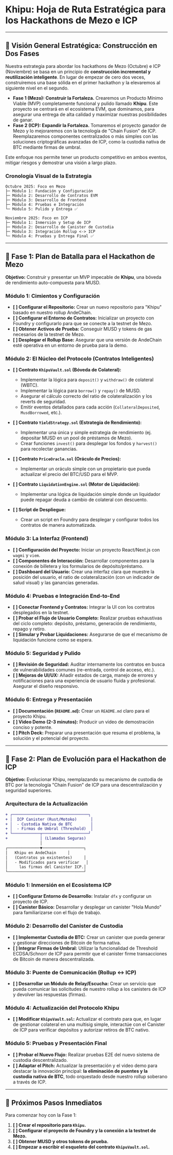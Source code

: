 # Khipu: Hoja de Ruta Estratégica para los Hackathons de Mezo e ICP

---

## 🎯 Visión General Estratégica: Construcción en Dos Fases

Nuestra estrategia para abordar los hackathons de Mezo (Octubre) e ICP (Noviembre) se basa en un principio de **construcción incremental y reutilización inteligente**. En lugar de empezar de cero dos veces, construiremos una base sólida en el primer hackathon y la elevaremos al siguiente nivel en el segundo.

*   **Fase 1 (Mezo): Construir la Fortaleza.** Crearemos un Producto Mínimo Viable (MVP) completamente funcional y pulido llamado **Khipu**. Este proyecto se centrará en el ecosistema EVM, que dominamos, para asegurar una entrega de alta calidad y maximizar nuestras posibilidades de ganar.
*   **Fase 2 (ICP): Expandir la Fortaleza.** Tomaremos el proyecto ganador de Mezo y lo mejoraremos con la tecnología de "Chain Fusion" de ICP. Reemplazaremos componentes centralizados o más simples con las soluciones criptográficas avanzadas de ICP, como la custodia nativa de BTC mediante firmas de umbral.

Este enfoque nos permite tener un producto competitivo en ambos eventos, mitigar riesgos y demostrar una visión a largo plazo.

### Cronología Visual de la Estrategia

```
Octubre 2025: Foco en Mezo
├─ Módulo 1: Fundación y Configuración
├─ Módulo 2: Desarrollo de Contratos EVM
├─ Módulo 3: Desarrollo de Frontend
├─ Módulo 4: Pruebas e Integración
└─ Módulo 5: Pulido y Entrega ✅

Noviembre 2025: Foco en ICP
├─ Módulo 1: Inmersión y Setup de ICP
├─ Módulo 2: Desarrollo de Canister de Custodia
├─ Módulo 3: Integración Rollup <-> ICP
└─ Módulo 4: Pruebas y Entrega Final ✅
```

---

## 🏰 Fase 1: Plan de Batalla para el Hackathon de Mezo

**Objetivo:** Construir y presentar un MVP impecable de **Khipu**, una bóveda de rendimiento auto-compuesta para MUSD.

### Módulo 1: Cimientos y Configuración

*   **[ ] Configurar el Repositorio:** Crear un nuevo repositorio para "Khipu" basado en nuestro rollup AndeChain.
*   **[ ] Configurar el Entorno de Contratos:** Inicializar un proyecto con Foundry y configurarlo para que se conecte a la testnet de Mezo.
*   **[ ] Obtener Activos de Prueba:** Conseguir MUSD y tokens de gas necesarios de la testnet de Mezo.
*   **[ ] Desplegar el Rollup Base:** Asegurar que una versión de AndeChain esté operativa en un entorno de prueba para la demo.

### Módulo 2: El Núcleo del Protocolo (Contratos Inteligentes)

*   **[ ] Contrato `KhipuVault.sol` (Bóveda de Colateral):**
    *   Implementar la lógica para `deposit()` y `withdraw()` de colateral (WBTC).
    *   Implementar la lógica para `borrow()` y `repay()` de MUSD.
    *   Asegurar el cálculo correcto del ratio de colateralización y los reverts de seguridad.
    *   Emitir eventos detallados para cada acción (`CollateralDeposited`, `MusdBorrowed`, etc.).

*   **[ ] Contrato `YieldStrategy.sol` (Estrategia de Rendimiento):**
    *   Implementar una única y simple estrategia de rendimiento (ej. depositar MUSD en un pool de préstamos de Mezo).
    *   Crear funciones `invest()` para desplegar los fondos y `harvest()` para recolectar ganancias.

*   **[ ] Contrato `PriceOracle.sol` (Oráculo de Precios):**
    *   Implementar un oráculo simple con un propietario que pueda actualizar el precio del BTC/USD para el MVP.

*   **[ ] Contrato `LiquidationEngine.sol` (Motor de Liquidación):**
    *   Implementar una lógica de liquidación simple donde un liquidador puede repagar deuda a cambio de colateral con descuento.

*   **[ ] Script de Despliegue:**
    *   Crear un script en Foundry para desplegar y configurar todos los contratos de manera automatizada.

### Módulo 3: La Interfaz (Frontend)

*   **[ ] Configuración del Proyecto:** Iniciar un proyecto React/Next.js con `wagmi` y `viem`.
*   **[ ] Componentes de Interacción:** Desarrollar componentes para la conexión de billetera y los formularios de depósito/préstamo.
*   **[ ] Dashboard del Usuario:** Crear una interfaz clara que muestre la posición del usuario, el ratio de colateralización (con un indicador de salud visual) y las ganancias generadas.

### Módulo 4: Pruebas e Integración End-to-End

*   **[ ] Conectar Frontend y Contratos:** Integrar la UI con los contratos desplegados en la testnet.
*   **[ ] Probar el Flujo de Usuario Completo:** Realizar pruebas exhaustivas del ciclo completo: depósito, préstamo, generación de rendimiento, repago y retiro.
*   **[ ] Simular y Probar Liquidaciones:** Asegurarse de que el mecanismo de liquidación funcione como se espera.

### Módulo 5: Seguridad y Pulido

*   **[ ] Revisión de Seguridad:** Auditar internamente los contratos en busca de vulnerabilidades comunes (re-entrada, control de acceso, etc.).
*   **[ ] Mejoras de UI/UX:** Añadir estados de carga, manejo de errores y notificaciones para una experiencia de usuario fluida y profesional. Asegurar el diseño responsivo.

### Módulo 6: Entrega y Presentación

*   **[ ] Documentación (`README.md`):** Crear un `README.md` claro para el proyecto Khipu.
*   **[ ] Video Demo (2-3 minutos):** Producir un video de demostración conciso y potente.
*   **[ ] Pitch Deck:** Preparar una presentación que resuma el problema, la solución y el potencial del proyecto.

---

## 💎 Fase 2: Plan de Evolución para el Hackathon de ICP

**Objetivo:** Evolucionar Khipu, reemplazando su mecanismo de custodia de BTC por la tecnología "Chain Fusion" de ICP para una descentralización y seguridad superiores.

### Arquitectura de la Actualización

```diff
+ ┌─────────────────────────────────┐
+ │  ICP Canister (Rust/Motoko)      │
+ │  - Custodia Nativa de BTC        │
+ │  - Firmas de Umbral (Threshold)  │
+ └────────────┬────────────────────┘
+              │ (Llamadas Seguras)
               │
┌──────────────▼──────────────────┐
│   Khipu en AndeChain     │
│   (Contratos ya existentes)     │
│   - Modificados para verificar   │
│     las firmas del Canister ICP.│
└─────────────────────────────────┘
```

### Módulo 1: Inmersión en el Ecosistema ICP

*   **[ ] Configurar Entorno de Desarrollo:** Instalar `dfx` y configurar un proyecto de ICP.
*   **[ ] Canister Básico:** Desarrollar y desplegar un canister "Hola Mundo" para familiarizarse con el flujo de trabajo.

### Módulo 2: Desarrollo del Canister de Custodia

*   **[ ] Implementar Custodia de BTC:** Crear un canister que pueda generar y gestionar direcciones de Bitcoin de forma nativa.
*   **[ ] Integrar Firmas de Umbral:** Utilizar la funcionalidad de Threshold ECDSA/Schnorr de ICP para permitir que el canister firme transacciones de Bitcoin de manera descentralizada.

### Módulo 3: Puente de Comunicación (Rollup <-> ICP)

*   **[ ] Desarrollar un Módulo de Relay/Escucha:** Crear un servicio que pueda comunicar las solicitudes de nuestro rollup a los canisters de ICP y devolver las respuestas (firmas).

### Módulo 4: Actualización del Protocolo Khipu

*   **[ ] Modificar `KhipuVault.sol`:** Actualizar el contrato para que, en lugar de gestionar colateral en una multisig simple, interactúe con el Canister de ICP para verificar depósitos y autorizar retiros de BTC nativo.

### Módulo 5: Pruebas y Presentación Final

*   **[ ] Probar el Nuevo Flujo:** Realizar pruebas E2E del nuevo sistema de custodia descentralizado.
*   **[ ] Adaptar el Pitch:** Actualizar la presentación y el video demo para destacar la innovación principal: **la eliminación de puentes y la custodia nativa de BTC**, todo orquestado desde nuestro rollup soberano a través de ICP.

---

## 🚀 Próximos Pasos Inmediatos

Para comenzar hoy con la Fase 1:

1.  **[ ] Crear el repositorio para `Khipu`.**
2.  **[ ] Configurar el proyecto de Foundry y la conexión a la testnet de Mezo.**
3.  **[ ] Obtener MUSD y otros tokens de prueba.**
4.  **[ ] Empezar a escribir el esqueleto del contrato `KhipuVault.sol`.**